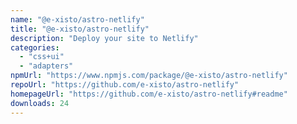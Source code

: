 ```yaml
---
name: "@e-xisto/astro-netlify"
title: "@e-xisto/astro-netlify"
description: "Deploy your site to Netlify"
categories:
  - "css+ui"
  - "adapters"
npmUrl: "https://www.npmjs.com/package/@e-xisto/astro-netlify"
repoUrl: "https://github.com/e-xisto/astro-netlify"
homepageUrl: "https://github.com/e-xisto/astro-netlify#readme"
downloads: 24
---
```

